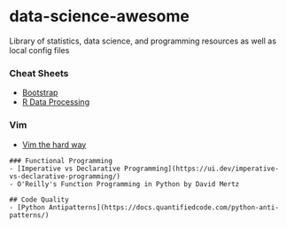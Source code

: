 # data-science-awesome
Library of statistics, data science, and programming resources as well as local config files

### Cheat Sheets
 - [Bootstrap](https://hackerthemes.com/bootstrap-cheatsheet/)
 - [R Data Processing](https://rstudio.com/wp-content/uploads/2015/02/data-wrangling-cheatsheet.pdf)

### Vim
  - [Vim the hard way](https://learnvimscriptthehardway.stevelosh.com/)

  ```
### Functional Programming
  - [Imperative vs Declarative Programming](https://ui.dev/imperative-vs-declarative-programming/)
  - O'Reilly's Function Programming in Python by David Mertz

## Code Quality
  - [Python Antipatterns](https://docs.quantifiedcode.com/python-anti-patterns/)

